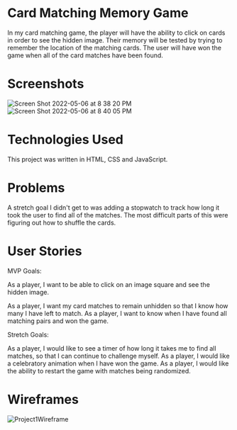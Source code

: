 # Card Matching Memory Game

In my card matching game, the player will have the ability to click on cards in order to see the hidden image. Their memory will be tested by trying to remember the location of the matching cards. The user will have won the game when all of the card matches have been found.

# Screenshots

![Screen Shot 2022-05-06 at 8 38 20 PM](https://user-images.githubusercontent.com/99093454/167231010-f711c5a1-00d2-470d-8b3a-95c84c340846.png)
![Screen Shot 2022-05-06 at 8 40 05 PM](https://user-images.githubusercontent.com/99093454/167231024-6f87fa98-ef46-4eae-9480-a70a9bca3293.png)


# Technologies Used

This project was written in HTML, CSS and JavaScript.

# Problems

A stretch goal I didn't get to was adding a stopwatch to track how long it took the user to find all of the matches. The most difficult parts of this were figuring out how to shuffle the cards.

# User Stories

MVP Goals:

As a player, I want to be able to click on an image square and see the hidden image.

As a player, I want my card matches to remain unhidden so that I know how many I have left to match.
As a player, I want to know when I have found all matching pairs and won the game.

Stretch Goals:

As a player, I would like to see a timer of how long it takes me to find all matches, so that I can continue to challenge myself.
As a player, I would like a celebratory animation when I have won the game.
As a player, I would like the ability to restart the game with matches being randomized.

# Wireframes

![Project1Wireframe](https://user-images.githubusercontent.com/99093454/167143656-f9b4bff7-f0a2-4de9-9cb9-195e99c56c95.png)